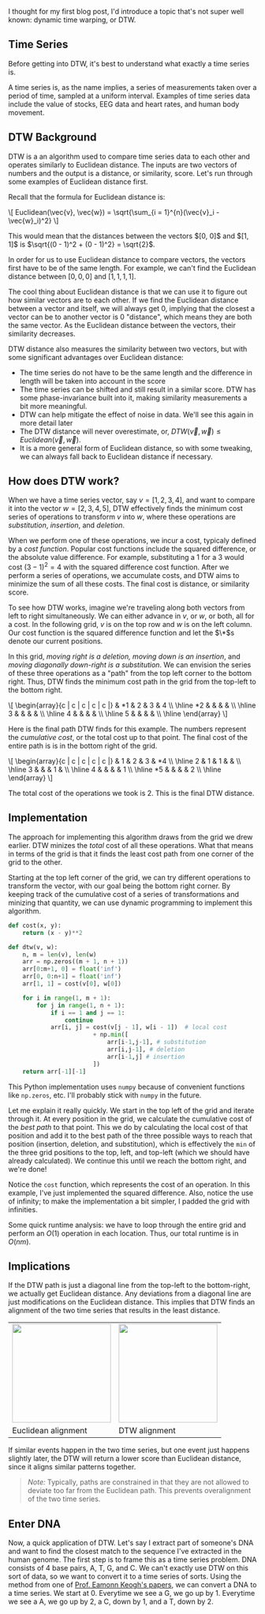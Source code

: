 I thought for my first blog post, I'd introduce a topic that's not super well known: dynamic time warping, or DTW.

## <a name='timeseries'></a> Time Series

Before getting into DTW, it's best to understand what exactly a time series is.

A time series is, as the name implies, a series of measurements taken over a period of time, sampled at a uniform interval. Examples of time series data include the value of stocks, EEG data and heart rates, and human body movement.

## <a name='background'></a> DTW Background

DTW is a an algorithm used to compare time series data to each other and operates similarly to Euclidean distance. The inputs are two vectors of numbers and the output is a distance, or similarity, score. Let's run through some examples of Euclidean distance first.

Recall that the formula for Euclidean distance is:
<p>
\[
    Euclidean(\vec{v}, \vec{w}) = \sqrt{\sum_{i = 1}^{n}(\vec{v}_i - \vec{w}_i)^2}
\]
</p>
This would mean that the distances between the vectors $[0, 0]$ and $[1, 1]$ is $\sqrt{(0 - 1)^2 + (0 - 1)^2} = \sqrt{2}$. 

In order for us to use Euclidean distance to compare vectors, the vectors first have to be of the same length. For example, we can't find the Euclidean distance between $[0, 0, 0]$ and $[1, 1, 1, 1]$.

The cool thing about Euclidean distance is that we can use it to figure out how similar vectors are to each other. If we find the Euclidean distance between a vector and itself, we will always get 0, implying that the closest a vector can be to another vector is 0 "distance", which means they are both the same vector. As the Euclidean distance between the vectors, their similarity decreases.

DTW distance also measures the similarity between two vectors, but with some significant advantages over Euclidean distance:

* The time series do not have to be the same length and the difference in length will be taken into account in the score
* The time series can be shifted and still result in a similar score. DTW has some phase-invariance built into it, making similarity measurements a bit more meaningful.
* DTW can help mitigate the effect of noise in data. We'll see this again in more detail later
* The DTW distance will never overestimate, or, $DTW(\vec{v}, \vec{w}) \leq Euclidean(\vec{v}, \vec{w})$.
* It is a more general form of Euclidean distance, so with some tweaking, we can always fall back to Euclidean distance if necessary.

## <a name='whatidtw'></a> How does DTW work?

When we have a time series vector, say $v = [1,2,3,4]$, and want to compare it into the vector $w= [2,3,4,5]$, DTW effectively finds the minimum cost series of operations to transform $v$ into $w$, where these operations are *substitution*, *insertion*, and *deletion*.

When we perform one of these operations, we incur a cost, typicaly defined by a *cost function*. Popular cost functions include the squared difference, or the absolute value difference. For example, substituting a $1$ for a $3$ would cost $(3 - 1)^2 = 4$ with the squared difference cost function. After we perform a series of operations, we accumulate costs, and DTW aims to minimize the sum of all these costs. The final cost is distance, or similarity score.

To see how DTW works, imagine we're traveling along both vectors from left to right simultaneously. We can either advance in $v$, or $w$, or both, all for a cost. In the following grid, $v$ is on the top row and $w$ is on the left column. Our cost function is the squared difference function and let the $\*$s denote our current positions.

In this grid, _moving right is a deletion, moving down is an insertion_, and _moving diagonally down-right is a substitution_. We can envision the series of these three operations as a "path" from the top left corner to the bottom right. Thus, DTW finds the minimum cost path in the grid from the top-left to the bottom right.
<p>
\[
    \begin{array}{c | c | c | c | c |}
       & *1  &  2  &  3 &  4  \\ \hline
    *2 &     &     &    &     \\ \hline
     3 &     &     &    &     \\ \hline
     4 &     &     &    &     \\ \hline
     5 &     &     &    &     \\ \hline
    \end{array}
\]
</p>

Here is the final path DTW finds for this example. The numbers represent the *cumulative cost*, or the total cost up to that point. The final cost of the entire path is is in the bottom right of the grid.
<p>
\[
    \begin{array}{c | c | c | c | c |}
       &  1  &  2  &  3 & *4  \\ \hline
     2 &  1  &  1  &    &     \\ \hline
     3 &     &     &  1 &     \\ \hline
     4 &     &     &    &  1  \\ \hline
    *5 &     &     &    &  2  \\ \hline
    \end{array}
\]
</p>

The total cost of the operations we took is $2$. This is the final DTW distance.

## <a name='implementation'></a> Implementation

The approach for implementing this algorithm draws from the grid we drew earlier. DTW minizes the *total* cost of all these operations. What that means in terms of the grid is that it finds the least cost path from one corner of the grid to the other. 

Starting at the top left corner of the grid, we can try different operations to transform the vector, with our goal being the bottom right corner. By keeping track of the cumulative cost of a series of transformations and minizing that quantity, we can use dynamic programming to implement this algorithm.

```python
def cost(x, y):
    return (x - y)**2

def dtw(v, w):
    n, m = len(v), len(w)
    arr = np.zeros((m + 1, n + 1))
    arr[0:m+1, 0] = float('inf')
    arr[0, 0:n+1] = float('inf')
    arr[1, 1] = cost(v[0], w[0])

    for i in range(1, m + 1):
        for j in range(1, n + 1):
            if i == 1 and j == 1:
                continue
            arr[i, j] = cost(v[j - 1], w[i - 1])  # local cost
                        + np.min([
                            arr[i-1,j-1], # substitution
                            arr[i,j-1], # deletion
                            arr[i-1,j] # insertion
                        ])
    return arr[-1][-1]
```

This Python implementation uses `numpy` because of convenient functions like `np.zeros`, etc. I'll probably stick with `numpy` in the future.

Let me explain it really quickly. We start in the top left of the grid and iterate through it. At every position in the grid, we calculate the cumulative cost of the *best path* to that point. This we do by calculating the local cost of that position and add it to the best path of the three possible ways to reach that position (insertion, deletion, and substitution), which is effectively the `min` of the three grid positions to the top, left, and top-left (which we should have already calculated). We continue this until we reach the bottom right, and we're done!

Notice the `cost` function, which represents the cost of an operation. In this example, I've just implemented the squared difference. Also, notice the use of infinity; to make the implementation a bit simpler, I padded the grid with infinities. 

Some quick runtime analysis: we have to loop through the entire grid and perform an $O(1)$ operation in each location. Thus, our total runtime is in $O(nm)$.

## <a name='implications'></a> Implications

If the DTW path is just a diagonal line from the top-left to the bottom-right, we actually get Euclidean distance. Any deviations from a diagonal line are just modifications on the Euclidean distance. This implies that DTW finds an alignment of the two time series that results in the least distance.

<center>
<table>
    <tr>
    <td><img src="/img/euclid-alignment.png" width="200" height="auto"></td>
    <td><img src="/img/dtw-alignment.png" width="200" height="auto"></td>
    </tr>
    <tr>
    <td>Euclidean alignment</td>
    <td>DTW alignment</td>
    </tr>
</table>
</center>

If similar events happen in the two time series, but one event just happens slightly later, the DTW will return a lower score than Euclidean distance, since it aligns similar patterns together.

> *Note:* Typically, paths are constrained in that they are not allowed to deviate too far from the Euclidean path. This prevents overalignment of the two time series. 

## <a name='enterdna'></a> Enter DNA

Now, a quick application of DTW. Let's say I extract part of someone's DNA and want to find the closest match to the sequence I've extracted in the human genome. The first step is to frame this as a time series problem. DNA consists of 4 base pairs, A, T, G, and C. We can't exactly use DTW on this sort of data, so we want to convert it to a time series of sorts. Using the method from one of [Prof. Eamonn Keogh's papers](http://www.cs.ucr.edu/~eamonn/SIGKDD_trillion.pdf), we can convert a DNA to a time series. We start at 0. Everytime we see a G, we go up by 1. Everytime we see a A, we go up by 2, a C, down by 1, and a T, down by 2.

